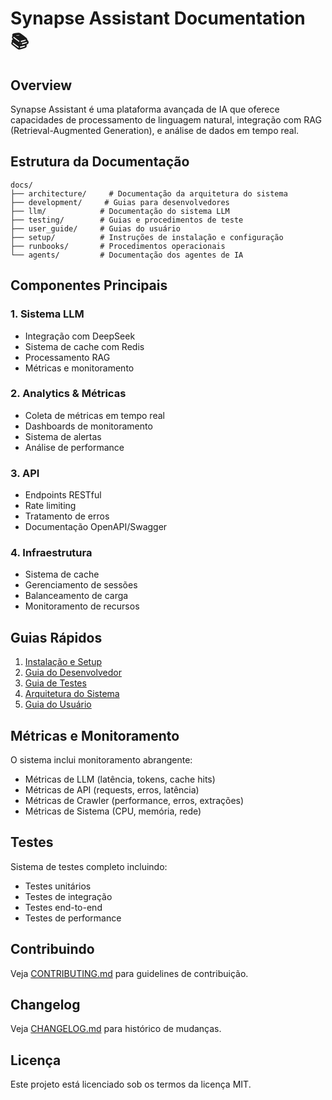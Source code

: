 # Synapse Assistant Documentation 📚

## Overview

Synapse Assistant é uma plataforma avançada de IA que oferece capacidades de processamento de linguagem natural, integração com RAG (Retrieval-Augmented Generation), e análise de dados em tempo real.

## Estrutura da Documentação

```
docs/
├── architecture/     # Documentação da arquitetura do sistema
├── development/     # Guias para desenvolvedores
├── llm/            # Documentação do sistema LLM
├── testing/        # Guias e procedimentos de teste
├── user_guide/     # Guias do usuário
├── setup/          # Instruções de instalação e configuração
├── runbooks/       # Procedimentos operacionais
└── agents/         # Documentação dos agentes de IA
```

## Componentes Principais

### 1. Sistema LLM
- Integração com DeepSeek
- Sistema de cache com Redis
- Processamento RAG
- Métricas e monitoramento

### 2. Analytics & Métricas
- Coleta de métricas em tempo real
- Dashboards de monitoramento
- Sistema de alertas
- Análise de performance

### 3. API
- Endpoints RESTful
- Rate limiting
- Tratamento de erros
- Documentação OpenAPI/Swagger

### 4. Infraestrutura
- Sistema de cache
- Gerenciamento de sessões
- Balanceamento de carga
- Monitoramento de recursos

## Guias Rápidos

1. [Instalação e Setup](setup/README.md)
2. [Guia do Desenvolvedor](development/README.md)
3. [Guia de Testes](testing/README.md)
4. [Arquitetura do Sistema](architecture/README.md)
5. [Guia do Usuário](user_guide/README.md)

## Métricas e Monitoramento

O sistema inclui monitoramento abrangente:
- Métricas de LLM (latência, tokens, cache hits)
- Métricas de API (requests, erros, latência)
- Métricas de Crawler (performance, erros, extrações)
- Métricas de Sistema (CPU, memória, rede)

## Testes

Sistema de testes completo incluindo:
- Testes unitários
- Testes de integração
- Testes end-to-end
- Testes de performance

## Contribuindo

Veja [CONTRIBUTING.md](CONTRIBUTING.md) para guidelines de contribuição.

## Changelog

Veja [CHANGELOG.md](CHANGELOG.md) para histórico de mudanças.

## Licença

Este projeto está licenciado sob os termos da licença MIT. 